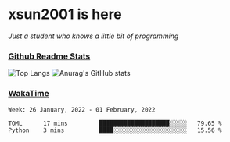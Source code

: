 # xsun2001 is here

*Just a student who knows a little bit of programming*

### [Github Readme Stats](https://github.com/anuraghazra/github-readme-stats)

![Top Langs](https://github-readme-stats.vercel.app/api/top-langs/?username=xsun2001&layout=compact&theme=radical) ![Anurag's GitHub stats](https://github-readme-stats.vercel.app/api?username=xsun2001&show_icons=true&theme=radical)

### [WakaTime](https://wakatime.com)

<!--START_SECTION:waka-->
```text
Week: 26 January, 2022 - 01 February, 2022

TOML      17 mins         ████████████████████░░░░░   79.65 % 
Python    3 mins          ████░░░░░░░░░░░░░░░░░░░░░   15.56 % 
```
<!--END_SECTION:waka-->
